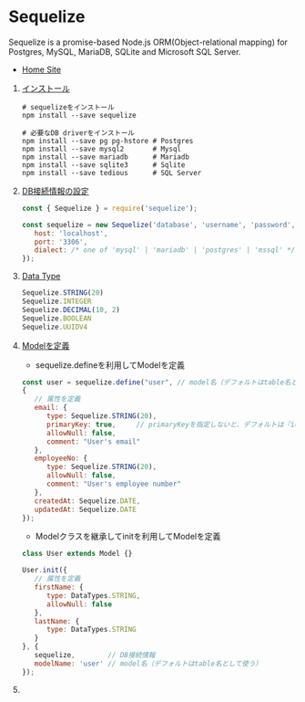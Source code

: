 # Sequelize
Sequelize is a promise-based Node.js ORM(Object-relational mapping) for Postgres, MySQL, MariaDB, SQLite and Microsoft SQL Server. 

   * [Home Site](https://sequelize.org/master/)

   1. [インストール](https://sequelize.org/master/manual/getting-started.html)

      ```
      # sequelizeをインストール
      npm install --save sequelize

      # 必要なDB driverをインストール
      npm install --save pg pg-hstore # Postgres
      npm install --save mysql2       # Mysql
      npm install --save mariadb      # Mariadb
      npm install --save sqlite3      # Sqlite
      npm install --save tedious      # SQL Server
      ```
   
   1. [DB接続情報の設定](https://sequelize.org/master/manual/getting-started.html)

      ```javascript
      const { Sequelize } = require('sequelize');

      const sequelize = new Sequelize('database', 'username', 'password', {
         host: 'localhost',
         port: '3306',
         dialect: /* one of 'mysql' | 'mariadb' | 'postgres' | 'mssql' */
      });
      ```

   1. [Data Type](https://sequelize.org/v5/manual/data-types.html)

      ```javascript
      Sequelize.STRING(20)
      Sequelize.INTEGER
      Sequelize.DECIMAL(10, 2)
      Sequelize.BOOLEAN
      Sequelize.UUIDV4
      ```

   1. [Modelを定義](https://sequelize.org/master/manual/model-basics.html)

      * sequelize.defineを利用してModelを定義

      ```javascript
      const user = sequelize.define("user", // model名（デフォルトはtable名として使う）
      {
         // 属性を定義
         email: {
            type: Sequelize.STRING(20),
            primaryKey: true,     // primaryKeyを指定しないと、デフォルトは『id』をPKとして使う
            allowNull: false,
            comment: "User's email"
         },
         employeeNo: {
            type: Sequelize.STRING(20),
            allowNull: false,
            comment: "User's employee number"
         },
         createdAt: Sequelize.DATE,
         updatedAt: Sequelize.DATE
      });
      ```

      * Modelクラスを継承してinitを利用してModelを定義

      ```javascript
      class User extends Model {}

      User.init({
         // 属性を定義
         firstName: {
            type: DataTypes.STRING,
            allowNull: false
         },
         lastName: {
            type: DataTypes.STRING
         }
      }, {
         sequelize,        // DB接続情報
         modelName: 'user' // model名（デフォルトはtable名として使う）
      });
      ```

   1. 